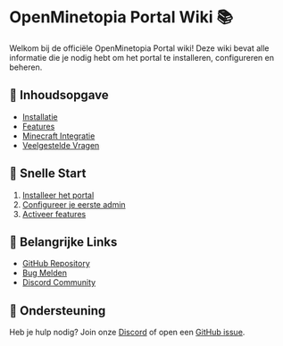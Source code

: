 # OpenMinetopia Portal Wiki 📚

Welkom bij de officiële OpenMinetopia Portal wiki! Deze wiki bevat alle informatie die je nodig hebt om het portal te installeren, configureren en beheren.

## 📑 Inhoudsopgave

- [Installatie](Installation)
- [Features](Features)
- [Minecraft Integratie](Minecraft-Integration)
- [Veelgestelde Vragen](FAQ)

## 🚀 Snelle Start

1. [Installeer het portal](Installation)
2. [Configureer je eerste admin](First-Admin-Setup)
3. [Activeer features](Features)

## 🔗 Belangrijke Links

- [GitHub Repository](https://github.com/OpenMinetopia/portal)
- [Bug Melden](https://github.com/OpenMinetopia/portal/issues)
- [Discord Community](https://discord.gg/openminetopia)

## 📢 Ondersteuning

Heb je hulp nodig? Join onze [Discord](https://discord.gg/openminetopia) of open een [GitHub issue](https://github.com/OpenMinetopia/portal/issues). 
